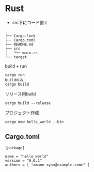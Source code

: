 # Rust

- src下にコード置く

```
.
├── Cargo.lock
├── Cargo.toml
├── README.md
├── src
│   └── main.rs
└── target
```

build + run

```
cargo run
buildのみ
cargo build
```

リリース用build

```
cargo build --release
```

プロジェクト作成
```
cargo new hello_world --bin
```

## Cargo.toml

```
[package]

name = "hello_world"
version = "0.0.1"
authors = [ "amano <you@example.com>" ]
```
